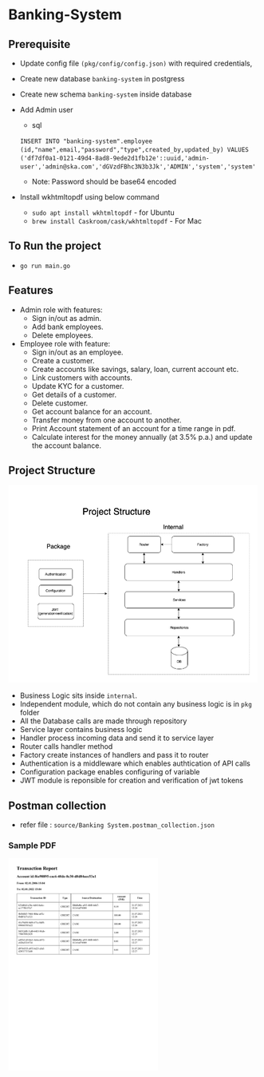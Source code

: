 # Banking-System

## Prerequisite
- Update config file ``(pkg/config/config.json)`` with required credentials, 
- Create new database ``banking-system`` in postgress
- Create new schema ``banking-system`` inside database
- Add Admin user 
    - sql

    ``INSERT INTO "banking-system".employee (id,"name",email,"password","type",created_by,updated_by)
        VALUES ('df7df0a1-0121-49d4-8ad8-9ede2d1fb12e'::uuid,'admin-user','admin@ska.com','dGVzdFBhc3N3b3Jk','ADMIN','system','system'``
    - Note: Password should be base64 encoded

- Install wkhtmltopdf using below command
  - ``sudo apt install wkhtmltopdf`` - for Ubuntu
  - ``brew install Caskroom/cask/wkhtmltopdf`` - For Mac


## To Run the project

- ``go run main.go``

## Features

- Admin role with features:
  - Sign in/out as admin.
  - Add bank employees.
  - Delete employees.
- Employee role with feature:
  - Sign in/out as an employee.
  - Create a customer.
  - Create accounts like savings, salary, loan, current account etc.
  - Link customers with accounts.
  - Update KYC for a customer.
  - Get details of a customer.
  - Delete customer.
  - Get account balance for an account.
  - Transfer money from one account to another.
  - Print Account statement of an account for a time range in pdf.
  - Calculate interest for the money annually (at 3.5% p.a.) and update the account balance.

## Project Structure

<img src="source/Project Structure.png" alt="Project structure" width="500">

 - Business Logic sits inside ``internal``.
 - Independent module, which do not contain any business logic is in ``pkg`` folder
 - All the Database calls are made through repository
 - Service layer contains business logic
 - Handler process incoming data and send it to service layer
 - Router calls handler method
 - Factory create instances of handlers and pass it to router
 - Authentication is a middleware which enables authtication of API calls
 - Configuration package enables configuring of variable
 - JWT module is reponsible for creation and verification of jwt tokens

## Postman collection
- refer file : ``source/Banking System.postman_collection.json``



### Sample PDF

<img src="source/sample_pdf.jpg" alt="Tranasction details" width="300">



